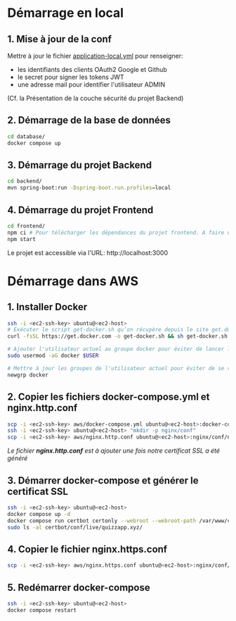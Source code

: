 # Démarrage en local

## 1. Mise à jour de la conf

Mettre à jour le fichier [application-local.yml](backend/src/main/resources/application-local.yml) pour renseigner:

- les identifiants des clients OAuth2 Google et Github
- le secret pour signer les tokens JWT
- une adresse mail pour identifier l'utilisateur ADMIN

(Cf. la Présentation de la couche sécurité du projet Backend)

## 2. Démarrage de la base de données

```sh
cd database/
docker compose up
```

## 3. Démarrage du projet Backend

```sh
cd backend/
mvn spring-boot:run -Dspring-boot.run.profiles=local
```

## 4. Démarrage du projet Frontend

```sh
cd frontend/
npm ci # Pour télécharger les dépendances du projet frontend. A faire uniquement la première fois.
npm start
```

Le projet est accessible via l'URL: http://localhost:3000

# Démarrage dans AWS

## 1. Installer Docker

```sh
ssh -i <ec2-ssh-key> ubuntu@<ec2-host>
# Exécuter le script get-docker.sh qu’on récupère depuis le site get.docker.com
curl -fsSL https://get.docker.com -o get-docker.sh && sh get-docker.sh

# Ajouter l'utilisateur actuel au groupe docker pour éviter de lancer les commandes docker avec sudo
sudo usermod -aG docker $USER

# Mettre à jour les groupes de l'utilisateur actuel pour éviter de se reconnecter
newgrp docker 
```

## 2. Copier les fichiers docker-compose.yml et nginx.http.conf

```sh
scp -i <ec2-ssh-key> aws/docker-compose.yml ubuntu@<ec2-host>:docker-compose.yml
ssh -i <ec2-ssh-key> ubuntu@<ec2-host> "mkdir -p nginx/conf"
scp -i <ec2-ssh-key> aws/nginx.http.conf ubuntu@<ec2-host>:nginx/conf/nginx.http.conf
```

*Le fichier **nginx.http.conf** est à ajouter une fois notre certificat SSL a été généré*

## 3. Démarrer docker-compose et générer le certificat SSL

```sh
ssh -i <ec2-ssh-key> ubuntu@<ec2-host>
docker compose up -d
docker compose run certbot certonly --webroot --webroot-path /var/www/certbot/ -d quizzapp.xyz
sudo ls -al certbot/conf/live/quizzapp.xyz/
```

## 4. Copier le fichier nginx.https.conf

```sh
scp -i <ec2-ssh-key> aws/nginx.https.conf ubuntu@<ec2-host>:nginx/conf/nginx.https.conf
```

## 5. Redémarrer docker-compose

```sh
ssh -i <ec2-ssh-key> ubuntu@<ec2-host>
docker compose restart
```

